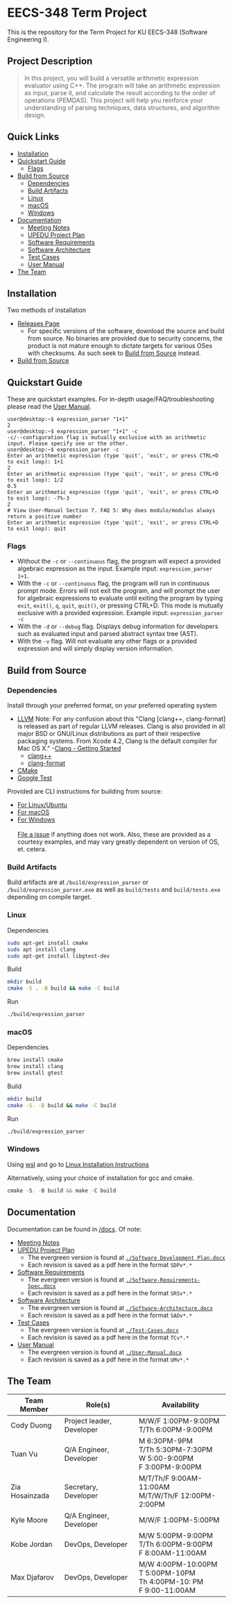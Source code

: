 # EECS-348 Term Project

This is the repository for the Term Project for KU EECS-348 (Software Engineering I).

## Project Description

> In this project, you will build a versatile arithmetic expression evaluator using C++. The program
> will take an arithmetic expression as input, parse it, and calculate the result according to the order
> of operations (PEMDAS). This project will help you reinforce your understanding of parsing
> techniques, data structures, and algorithm design.

## Quick Links

* [Installation](#installation)
* [Quickstart Guide](#quickstart-guide)
  + [Flags](#flags)
* [Build from Source](#build-from-source)
  + [Dependencies](#dependencies)
  + [Build Artifacts](#build-artifacts)
  + [Linux](#linux)
  + [macOS](#macos)
  + [Windows](#windows)
* [Documentation](#documentation)
  * [Meeting Notes](/docs/meetings)
  * [UPEDU Project Plan](/docs/project-plan)
  * [Software Requirements](/docs/software-requirements-spec/)
  * [Software Architecture](/docs/software-architecture)
  * [Test Cases](/docs/test-cases/)
  * [User Manual](/docs/user-manual)
* [The Team](#the-team)

## Installation

Two methods of installation
* [Releases Page](https://github.com/codyduong/EECS-348-Project/releases)
  + For specific versions of the software, download the source and build from source. No binaries are provided due to security concerns, 
  the product is not mature enough to dictate targets for various OSes with checksums. As such seek to [Build from Source](#build-from-source) instead.
* [Build from Source](#build-from-source)
<!-- - [Docker]() -->

## Quickstart Guide

These are quickstart examples. For in-depth usage/FAQ/troubleshooting please read the [User Manual](/docs/user-manual).

```console
user@desktop:~$ expression_parser "1+1"
2
user@desktop:~$ expression_parser "1+1" -c
-c/--configuration flag is mutually exclusive with an arithmetic input. Please specify one or the other.
user@desktop:~$ expression_parser -c
Enter an arithmetic expression (type 'quit', 'exit', or press CTRL+D to exit loop): 1+1
2
Enter an arithmetic expression (type 'quit', 'exit', or press CTRL+D to exit loop): 1/2
0.5
Enter an arithmetic expression (type 'quit', 'exit', or press CTRL+D to exit loop): -7%-3
2
# View User-Manual Section 7. FAQ 5: Why does modulo/modulus always return a positive number
Enter an arithmetic expression (type 'quit', 'exit', or press CTRL+D to exit loop): quit
```

### Flags

* Without the `-c` or `--continuous` flag, the program will expect a provided algebraic expression as the input. Example input: `expression_parser 1+1`.
* With the `-c` or `--continuous` flag, the program will run in continuous prompt mode. Errors will not exit the program, and will prompt the user for algebraic expressions to evaluate until exiting the program by typing `exit`,  `exit()`,  `q`,  `quit`,  `quit()`, or pressing CTRL+D. This mode is mutually exclusive with a provided expression. Example input: `expression_parser -c`
* With the `-d` or `--debug` flag. Displays debug information for developers such as evaluated input and parsed abstract syntax tree (AST).
* With the `-v` flag. Will not evaluate any other flags or a provided expression and will simply display version information.

## Build from Source

### Dependencies

Install through your preferred format, on your preferred operating system

* [LLVM](https://www.llvm.org/)
  Note: For any confusion about this "Clang \[clang++, clang-format\] is released as part of regular LLVM releases. Clang is also provided in all major BSD or GNU/Linux distributions as part of their respective packaging systems. From Xcode 4.2, Clang is the default compiler for Mac OS X." -[Clang - Getting Started](https://clang.llvm.org/get_started.html)
  + [clang++](https://clang.llvm.org/)
  + [clang-format](https://clang.llvm.org/docs/ClangFormat.html)
* [CMake](https://cmake.org/)
* [Google Test](https://github.com/google/googletest)

Provided are CLI instructions for building from source:
* [For Linux/Ubuntu](#linux)
* [For macOS](#macos)
* [For Windows](#windows)<br></br>
[File a issue](https://github.com/codyduong/EECS-348-Project/issues) if anything does not work. Also, these are provided as a courtesy examples, and may vary
greatly dependent on version of OS, et. cetera.

### Build Artifacts

Build artifacts are at `/build/expression_parser` or `/build/expression_parser.exe` as well as `build/tests` and `build/tests.exe` depending on compile target.

### Linux

Dependencies

```bash
sudo apt-get install cmake
sudo apt install clang
sudo apt-get install libgtest-dev
```

Build

```bash
mkdir build
cmake -S . -B build && make -C build
```

Run

```bash
./build/expression_parser
```

### macOS

Dependencies

```bash
brew install cmake
brew install clang
brew install gtest
```

Build

```bash
mkdir build
cmake -S. -B build && make -C build
```

Run

```bash
./build/expression_parser
```

### Windows

Using [wsl](https://learn.microsoft.com/en-us/windows/wsl/install) and go to [Linux Installation Instructions](#linux)

Alternatively, using your choice of installation for gcc and cmake.

```powershell
cmake -S. -B build && make -C build
```

## Documentation

Documentation can be found in [/docs](/docs/). Of note:
* [Meeting Notes](/docs/meetings)
* [UPEDU Project Plan](/docs/project-plan)
  + The evergreen version is found at [`./Software Development Plan.docx`](/docs/project-plan/Software%20Development%20Plan.docx)
  + Each revision is saved as a pdf here in the format `SDPv*.*`
* [Software Requirements](/docs/software-requirements-spec/)
  + The evergreen version is found at [`./Software-Requirements-Spec.docx`](/docs/software-requirements-spec/Software-Requirements-Spec.docx)
  + Each revision is saved as a pdf here in the format `SRSv*.*`
* [Software Architecture](/docs/software-architecture)
  + The evergreen version is found at [`./Software-Architecture.docx`](/docs/software-architecture/Software-Architecture.docx)
  + Each revision is saved as a pdf here in the format `SADv*.*`
* [Test Cases](/docs/test-cases/)
  + The evergreen version is found at [`./Test-Cases.docx`](/docs/user-manual/Test-Cases.docx)
  + Each revision is saved as a pdf here in the format `TCv*.*`
* [User Manual](/docs/user-manual)
  + The evergreen version is found at [`./User-Manual.docx`](/docs/user-manual/User-Manual.docx)
  + Each revision is saved as a pdf here in the format `UMv*.*`

## The Team

| Team Member    | Role(s)                   | Availability                                                                |
| -------------- | ------------------------- | --------------------------------------------------------------------------- |
| Cody Duong     | Project leader, Developer | M/W/F 1:00PM-9:00PM</br>T/Th 6:00PM-9:00PM                                  |
| Tuan Vu        | Q/A Engineer, Developer   | M 6:30PM-9PM</br>T/Th 5:30PM-7:30PM</br>W 5:00-9:00PM<br/>F 3:00PM-9:00PM   |
| Zia Hosainzada | Secretary, Developer      | M/T/Th/F 9:00AM-11:00AM<br/>M/T/W/Th/F 12:00PM-2:00PM                       |
| Kyle Moore     | Q/A Engineer, Developer   | M/W/F 1:00PM-5:00PM                                                         |
| Kobe Jordan    | DevOps, Developer         | M/W 5:00PM-9:00PM<br/>T/Th 6:00PM-9:00PM<br/>F 8:00AM-11:00AM               |
| Max Djafarov   | DevOps, Developer         | M/W 4:00PM-10:00PM<br/>T 5:00PM-10PM<br/>Th 4:00PM-10: PM<br/>F 9:00-11:00AM |
